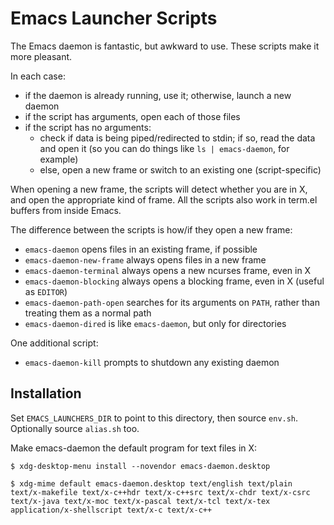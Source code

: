 # Emacs Launcher Scripts

The Emacs daemon is fantastic, but awkward to use. These scripts make
it more pleasant.

In each case:
 - if the daemon is already running, use it; otherwise, launch a new
   daemon
 - if the script has arguments, open each of those files
 - if the script has no arguments:
   - check if data is being piped/redirected to stdin; if so, read the
     data and open it (so you can do things like `ls | emacs-daemon`,
     for example)
   - else, open a new frame or switch to an existing one
     (script-specific)

When opening a new frame, the scripts will detect whether you are in
X, and open the appropriate kind of frame. All the scripts also work
in term.el buffers from inside Emacs.

The difference between the scripts is how/if they open a new frame:
 - `emacs-daemon` opens files in an existing frame, if possible
 - `emacs-daemon-new-frame` always opens files in a new frame
 - `emacs-daemon-terminal` always opens a new ncurses frame, even in X
 - `emacs-daemon-blocking` always opens a blocking frame, even in X
   (useful as `EDITOR`)
 - `emacs-daemon-path-open` searches for its arguments on `PATH`,
   rather than treating them as a normal path
 - `emacs-daemon-dired` is like `emacs-daemon`, but only for
   directories

One additional script:
- `emacs-daemon-kill` prompts to shutdown any existing daemon


## Installation

Set `EMACS_LAUNCHERS_DIR` to point to this directory, then source `env.sh`. Optionally source `alias.sh` too.

Make emacs-daemon the default program for text files in X:

```shell
$ xdg-desktop-menu install --novendor emacs-daemon.desktop

$ xdg-mime default emacs-daemon.desktop text/english text/plain text/x-makefile text/x-c++hdr text/x-c++src text/x-chdr text/x-csrc text/x-java text/x-moc text/x-pascal text/x-tcl text/x-tex application/x-shellscript text/x-c text/x-c++
```
